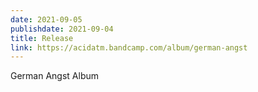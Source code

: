 ```yaml
---
date: 2021-09-05
publishdate: 2021-09-04
title: Release
link: https://acidatm.bandcamp.com/album/german-angst
---
```

German Angst Album
